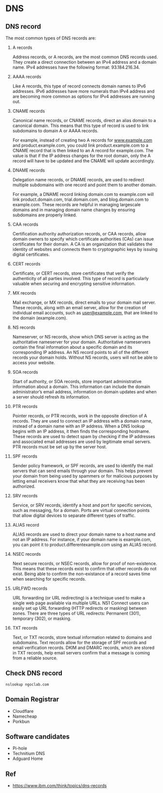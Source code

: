 # DNS

## DNS record
The most common types of DNS records are:
1. A records

    Address records, or A records, are the most common DNS records used. They create a direct connection between an IPv4 address and a domain name. IPv4 addresses have the following format: 93.184.216.34.

2. AAAA records

    Like A records, this type of record connects domain names to IPv6 addresses. IPv6 addresses have more numerals than IPv4 address and are becoming more common as options for IPv4 addresses are running out.

3. CNAME records

    Canonical name records, or CNAME records, direct an alias domain to a canonical domain. This means that this type of record is used to link subdomains to domain A or AAAA records.

    For example, instead of creating two A records for www.example.com and product.example.com, you could link product.example.com to a CNAME record that is then linked to an A record for example.com. The value is that if the IP address changes for the root domain, only the A record will have to be updated and the CNAME will update accordingly.

4. DNAME records

    Delegation name records, or DNAME records, are used to redirect multiple subdomains with one record and point them to another domain.

    For example, a DNAME record linking domain.com to example.com will link product.domain.com, trial.domain.com, and blog.domain.com to example.com. These records are helpful in managing largescale domains and in managing domain name changes by ensuring subdomains are properly linked.

5. CAA records

    Certification authority authorization records, or CAA records, allow domain owners to specify which certificate authorities (CAs) can issue certificates for their domain. A CA is an organization that validates the identity of websites and connects them to cryptographic keys by issuing digital certificates.

6. CERT records

    Certificate, or CERT records, store certificates that verify the authenticity of all parties involved. This type of record is particularly valuable when securing and encrypting sensitive information.

7. MX records

    Mail exchange, or MX records, direct emails to your domain mail server. These records, along with an email server, allow for the creation of individual email accounts, such as user@example.com, that are linked to the domain (example.com).

8. NS records

    Nameserver, or NS records, show which DNS server is acting as the authoritative nameserver for your domain. Authoritative nameservers contain the final information about a specific domain and its corresponding IP address. An NS record points to all of the different records your domain holds. Without NS records, users will not be able to access your website.

9. SOA records

    Start of authority, or SOA records, store important administrative information about a domain. This information can include the domain administrator’s email address, information on domain updates and when a server should refresh its information.

10. PTR records

    Pointer records, or PTR records, work in the opposite direction of A records. They are used to connect an IP address with a domain name, instead of a domain name with an IP address. When a DNS lookup begins with an IP address, it then finds the corresponding hostname. These records are used to detect spam by checking if the IP addresses and associated email addresses are used by legitimate email servers. PTR records must be set up by the server host.

11. SPF records

    Sender policy framework, or SPF records, are used to identify the mail servers that can send emails through your domain. This helps prevent your domain from being used by spammers or for malicious purposes by letting email receivers know that what they are receiving has been authorized.

12. SRV records

    Service, or SRV records, identify a host and port for specific services, such as messaging, for a domain. Ports are virtual connection points that allow digital devices to separate different types of traffic.

13. ALIAS record

    ALIAS records are used to direct your domain name to a host name and not an IP address. For instance, if your domain name is example.com, you can point it to product.differentexample.com using an ALIAS record.

14. NSEC records

    Next secure records, or NSEC records, allow for proof of non-existence. This means that these records exist to confirm that other records do not exist. Being able to confirm the non-existance of a record saves time when searching for specific records.

15. URLFWD records

    URL forwarding (or URL redirecting) is a technique used to make a single web page available via multiple URLs. NS1 Connect users can easily set up URL forwarding (HTTP redirects or masking) between zones. There are three types of URL redirects: Permanent (301), temporary (302), or masking.

16. TXT records

    Text, or TXT records, store textual information related to domains and subdomains. Text records allow for the storage of SPF records and email verification records. DKIM and DMARC records, which are stored in TXT records, help email servers confirm that a message is coming from a reliable source.

## Check DNS record

    nslookup ngoclab.com

## Domain Registrar

- Cloudflare
- Namecheap
- Porkbun

## Software candidates
- Pi-hole
- Technitium DNS
- Adguard Home

## Ref
- https://www.ibm.com/think/topics/dns-records